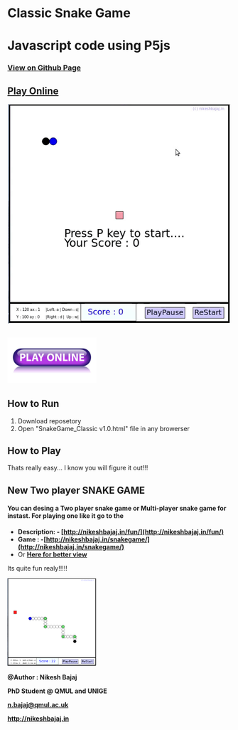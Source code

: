 # Classic Snake Game
# Javascript code using P5js

### **[View on Github Page](https://nikeshbajaj.github.io/ClassicSnakeGame/)**
## [Play Online](http://nikeshbajaj.in/wp-content/uploads/funJs/SnakeGame_Classic-v1.0_online)

<p align="center">
  <img src="https://raw.githubusercontent.com/Nikeshbajaj/ClassicSnakeGame/master/SnakeGame_Classic v1.0.gif" width="500"/>
</p>

## [<img src="https://raw.githubusercontent.com/Nikeshbajaj/ClassicSnakeGame/master/button.jpg" width="200"/>](http://nikeshbajaj.in/wp-content/uploads/funJs/SnakeGame_Classic-v1.0_online)

## How to Run
1. Download reposetory
2. Open "SnakeGame_Classic v1.0.html" file in any browerser

## How to Play
Thats really easy... I know you will figure it out!!!



## New Two player SNAKE GAME
#### You can desing a Two player snake game or Multi-player snake game for instast. For playing one like it go to the ###
* **Description: - [http://nikeshbajaj.in/fun/](http://nikeshbajaj.in/fun/)**
* **Game : -[http://nikeshbajaj.in/snakegame/](http://nikeshbajaj.in/snakegame/)**
* Or **[Here for better view](http://nikeshbajaj.in/wp-content/uploads/2017/03/SnakeGame_v3.0.html)**

Its quite fun realy!!!!!
<p>
  <img src="https://raw.githubusercontent.com/Nikeshbajaj/ClassicSnakeGame/master/Screenshot.png" width="200"/>
</p>

**@Author : Nikesh Bajaj**

**PhD Student @ QMUL and UNIGE**

**n.bajaj@qmul.ac.uk**

**http://nikeshbajaj.in**

